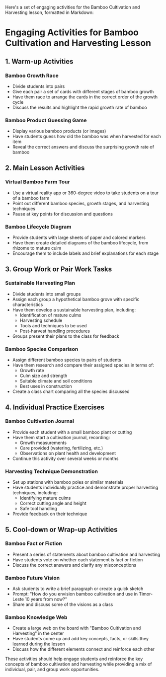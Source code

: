 Here's a set of engaging activities for the Bamboo Cultivation and Harvesting lesson, formatted in Markdown:

# Engaging Activities for Bamboo Cultivation and Harvesting Lesson

## 1. Warm-up Activities

### Bamboo Growth Race
- Divide students into pairs
- Give each pair a set of cards with different stages of bamboo growth
- Have them race to arrange the cards in the correct order of the growth cycle
- Discuss the results and highlight the rapid growth rate of bamboo

### Bamboo Product Guessing Game
- Display various bamboo products (or images)
- Have students guess how old the bamboo was when harvested for each item
- Reveal the correct answers and discuss the surprising growth rate of bamboo

## 2. Main Lesson Activities

### Virtual Bamboo Farm Tour
- Use a virtual reality app or 360-degree video to take students on a tour of a bamboo farm
- Point out different bamboo species, growth stages, and harvesting techniques
- Pause at key points for discussion and questions

### Bamboo Lifecycle Diagram
- Provide students with large sheets of paper and colored markers
- Have them create detailed diagrams of the bamboo lifecycle, from rhizome to mature culm
- Encourage them to include labels and brief explanations for each stage

## 3. Group Work or Pair Work Tasks

### Sustainable Harvesting Plan
- Divide students into small groups
- Assign each group a hypothetical bamboo grove with specific characteristics
- Have them develop a sustainable harvesting plan, including:
  * Identification of mature culms
  * Harvesting schedule
  * Tools and techniques to be used
  * Post-harvest handling procedures
- Groups present their plans to the class for feedback

### Bamboo Species Comparison
- Assign different bamboo species to pairs of students
- Have them research and compare their assigned species in terms of:
  * Growth rate
  * Culm size and strength
  * Suitable climate and soil conditions
  * Best uses in construction
- Create a class chart comparing all the species discussed

## 4. Individual Practice Exercises

### Bamboo Cultivation Journal
- Provide each student with a small bamboo plant or cutting
- Have them start a cultivation journal, recording:
  * Growth measurements
  * Care provided (watering, fertilizing, etc.)
  * Observations on plant health and development
- Continue this activity over several weeks or months

### Harvesting Technique Demonstration
- Set up stations with bamboo poles or similar materials
- Have students individually practice and demonstrate proper harvesting techniques, including:
  * Identifying mature culms
  * Correct cutting angle and height
  * Safe tool handling
- Provide feedback on their technique

## 5. Cool-down or Wrap-up Activities

### Bamboo Fact or Fiction
- Present a series of statements about bamboo cultivation and harvesting
- Have students vote on whether each statement is fact or fiction
- Discuss the correct answers and clarify any misconceptions

### Bamboo Future Vision
- Ask students to write a brief paragraph or create a quick sketch
- Prompt: "How do you envision bamboo cultivation and use in Timor-Leste 10 years from now?"
- Share and discuss some of the visions as a class

### Bamboo Knowledge Web
- Create a large web on the board with "Bamboo Cultivation and Harvesting" in the center
- Have students come up and add key concepts, facts, or skills they learned during the lesson
- Discuss how the different elements connect and reinforce each other

These activities should help engage students and reinforce the key concepts of bamboo cultivation and harvesting while providing a mix of individual, pair, and group work opportunities.